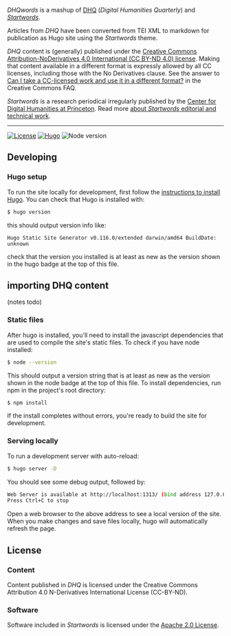 
_DHQwords_ is a mashup of [DHQ](http://www.digitalhumanities.org/dhq/) (_Digital Humanities Quarterly_) and [_Startwords_](https://startwords.cdh.princeton.edu/).  

Articles from _DHQ_ have been converted from TEI XML to markdown for publication as Hugo site using the _Startwords_ theme.

_DHQ_ content is (generally) published under the [Creative Commons Attribution-NoDerivatives 4.0 International (CC BY-ND 4.0) license](https://creativecommons.org/licenses/by-nd/4.0/). Making that content available in a different format is expressly allowed by all CC licenses, including those with the No Derivatives clause. See the answer to [Can I take a CC-licensed work and use it in a different format?](https://creativecommons.org/faq/#can-i-take-a-cc-licensed-work-and-use-it-in-a-different-format) in the Creative Commons FAQ.

_Startwords_ is a research periodical irregularly published by the [Center for Digital Humanities at Princeton](https://cdh.princeton.edu). Read more [about _Startwords_ editorial and technical work](https://startwords.cdh.princeton.edu/about/).

---

[![License](https://img.shields.io/badge/License-Apache%202.0-blue.svg)](https://opensource.org/licenses/Apache-2.0)
[![Hugo](https://img.shields.io/badge/hugo-0.116-blue.svg)](https://gohugo.io)
![Node version](https://img.shields.io/badge/node-18-blue)

## Developing

### Hugo setup

To run the site locally for development, first follow the [instructions to install
Hugo](https://gohugo.io/getting-started/installing/). You can check that Hugo
is installed with:

```sh
$ hugo version
```

this should output version info like:

```
Hugo Static Site Generator v0.116.0/extended darwin/amd64 BuildDate: unknown
```

check that the version you installed is at least as new as the version shown in
the hugo badge at the top of this file.

## importing DHQ content

(notes todo)


### Static files

After hugo is installed, you'll need to install the javascript dependencies that
are used to compile the site's static files. To check if you have node installed:

```sh
$ node --version
```

This should output a version string that is at least as new as the version shown
in the node badge at the top of this file. To install dependencies, run npm in
the project's root directory:

```sh
$ npm install
```

If the install completes without errors, you're ready to build the site for
development.

### Serving locally

To run a development server with auto-reload:

```sh
$ hugo server -D
```

You should see some debug output, followed by:

```sh
Web Server is available at http://localhost:1313/ (bind address 127.0.0.1)
Press Ctrl+C to stop
```

Open a web browser to the above address to see a local version of the site. When
you make changes and save files locally, hugo will automatically refresh the page.

## License

### Content
Content published in _DHQ_ is licensed under the Creative Commons Attribution 4.0 N-Derivatives International License (CC-BY-ND).

### Software

Software included in _Startwords_ is licensed under the [Apache 2.0 License](LICENSE).

